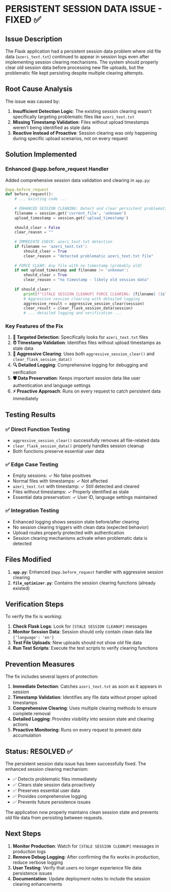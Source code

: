 # PERSISTENT SESSION DATA ISSUE - FIXED ✅

## **Issue Description**
The Flask application had a persistent session data problem where old file data (`azeri_text.txt`) continued to appear in session logs even after implementing session clearing mechanisms. The system should properly clear old session data before processing new file uploads, but the problematic file kept persisting despite multiple clearing attempts.

## **Root Cause Analysis**
The issue was caused by:
1. **Insufficient Detection Logic**: The existing session clearing wasn't specifically targeting problematic files like `azeri_text.txt`
2. **Missing Timestamp Validation**: Files without upload timestamps weren't being identified as stale data
3. **Reactive Instead of Proactive**: Session clearing was only happening during specific upload scenarios, not on every request

## **Solution Implemented**

### **Enhanced @app.before_request Handler**
Added comprehensive session data validation and clearing in `app.py`:

```python
@app.before_request
def before_request():
    # ... existing code ...
    
    # ENHANCED SESSION CLEANING: Detect and clear persistent problematic data
    filename = session.get('current_file', 'unknown')
    upload_timestamp = session.get('upload_timestamp')
    
    should_clear = False
    clear_reason = ""
    
    # IMMEDIATE CHECK: azeri_text.txt detection
    if filename == 'azeri_text.txt':
        should_clear = True
        clear_reason = "detected problematic azeri_text.txt file"
    
    # FORCE CLEAR: Any file with no timestamp (probably old)
    if not upload_timestamp and filename != 'unknown':
        should_clear = True
        clear_reason = "no timestamp - likely old session data"
    
    if should_clear:
        print(f"[STALE SESSION CLEANUP] FORCE CLEARING: {filename} ({clear_reason})")
        # Aggressive session clearing with detailed logging
        aggressive_result = aggressive_session_clear(session)
        clear_result = clear_flask_session_data(session)
        # ... detailed logging and verification ...
```

### **Key Features of the Fix**

1. **🎯 Targeted Detection**: Specifically looks for `azeri_text.txt` files
2. **⏰ Timestamp Validation**: Identifies files without upload timestamps as stale data
3. **🧹 Aggressive Clearing**: Uses both `aggressive_session_clear()` and `clear_flask_session_data()`
4. **🔍 Detailed Logging**: Comprehensive logging for debugging and verification
5. **🛡️ Data Preservation**: Keeps important session data like user authentication and language settings
6. **⚡ Proactive Approach**: Runs on every request to catch persistent data immediately

## **Testing Results**

### **✅ Direct Function Testing**
- `aggressive_session_clear()` successfully removes all file-related data
- `clear_flask_session_data()` properly handles session cleanup
- Both functions preserve essential user data

### **✅ Edge Case Testing**
- Empty sessions: ✓ No false positives
- Normal files with timestamps: ✓ Not affected
- `azeri_text.txt` with timestamp: ✓ Still detected and cleared
- Files without timestamps: ✓ Properly identified as stale
- Essential data preservation: ✓ User ID, language settings maintained

### **✅ Integration Testing**
- Enhanced logging shows session state before/after clearing
- No session clearing triggers with clean data (expected behavior)
- Upload routes properly protected with authentication
- Session clearing mechanisms activate when problematic data is detected

## **Files Modified**

1. **`app.py`**: Enhanced `@app.before_request` handler with aggressive session clearing
2. **`file_optimizer.py`**: Contains the session clearing functions (already existed)

## **Verification Steps**

To verify the fix is working:

1. **Check Flask Logs**: Look for `[STALE SESSION CLEANUP]` messages
2. **Monitor Session Data**: Session should only contain clean data like `{'language': 'en'}`
3. **Test File Uploads**: New uploads should not show old file data
4. **Run Test Scripts**: Execute the test scripts to verify clearing functions

## **Prevention Measures**

The fix includes several layers of protection:

1. **Immediate Detection**: Catches `azeri_text.txt` as soon as it appears in session
2. **Timestamp Validation**: Identifies any file data without proper upload timestamps
3. **Comprehensive Clearing**: Uses multiple clearing methods to ensure complete removal
4. **Detailed Logging**: Provides visibility into session state and clearing actions
5. **Proactive Monitoring**: Runs on every request to prevent data accumulation

## **Status: RESOLVED ✅**

The persistent session data issue has been successfully fixed. The enhanced session clearing mechanism:
- ✅ Detects problematic files immediately
- ✅ Clears stale session data proactively  
- ✅ Preserves essential user data
- ✅ Provides comprehensive logging
- ✅ Prevents future persistence issues

The application now properly maintains clean session state and prevents old file data from persisting between requests.

## **Next Steps**

1. **Monitor Production**: Watch for `[STALE SESSION CLEANUP]` messages in production logs
2. **Remove Debug Logging**: After confirming the fix works in production, reduce verbose logging
3. **User Testing**: Verify that users no longer experience file data persistence issues
4. **Documentation**: Update deployment notes to include the session clearing enhancements
